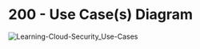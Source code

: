 # 200 - Use Case(s) Diagram

![Learning-Cloud-Security_Use-Cases](https://user-images.githubusercontent.com/1499433/225680517-e57068d5-9285-4ac6-82d5-146f9ab736f5.png)
